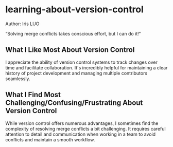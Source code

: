 # learning-about-version-control

Author: Iris LUO

“Solving merge conflicts takes conscious effort, but I can do it!”

## What I Like Most About Version Control
I appreciate the ability of version control systems to track changes over time and facilitate collaboration. It's incredibly helpful for maintaining a clear history of project development and managing multiple contributors seamlessly.

## What I Find Most Challenging/Confusing/Frustrating About Version Control
While version control offers numerous advantages, I sometimes find the complexity of resolving merge conflicts a bit challenging. It requires careful attention to detail and communication when working in a team to avoid conflicts and maintain a smooth workflow.
